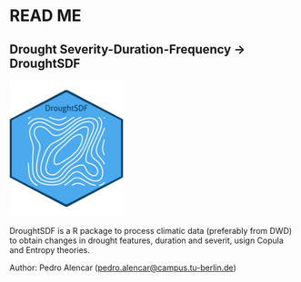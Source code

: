 # READ ME

## Drought Severity-Duration-Frequency &rarr; DroughtSDF
<img src="https://github.com/pedroalencar1/DroughtSDF/blob/master/icon/icon.svg" title="DroughtSDF" alt="DroughtSDF" width="200" height="240"/>

DroughtSDF is a R package to process climatic data (preferably from DWD) to obtain changes in drought features, duration and severit, usign Copula and Entropy theories.

Author: Pedro Alencar (pedro.alencar@campus.tu-berlin.de)
